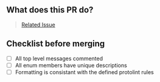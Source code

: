 <!-- Describe what you are intending to change -->
## What does this PR do?
<!-- Please remove or replace the issue url -->
> [Related Issue](https://github.com/meshtastic/Meshtastic-protobufs/issues/0)

## Checklist before merging
- [ ] All top level messages commented
- [ ] All enum members have unique descriptions
- [ ] Formatting is consistant with the defined protolint rules
